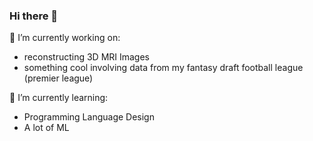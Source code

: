### Hi there 👋
🔭 I’m currently working on:
- reconstructing 3D MRI Images
- something cool involving data from my fantasy draft football league (premier league)

🌱 I’m currently learning:
- Programming Language Design
- A lot of ML



<!--
**noahvide/noahvide** is a ✨ _special_ ✨ repository because its `README.md` (this file) appears on your GitHub profile.

Here are some ideas to get you started:

- 🔭 I’m currently working on ...
- 🌱 I’m currently learning ...
- 👯 I’m looking to collaborate on ...
- 🤔 I’m looking for help with ...
- 💬 Ask me about ...
- 📫 How to reach me: ...
- 😄 Pronouns: ...
- ⚡ Fun fact: ...
-->
